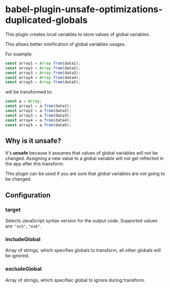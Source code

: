 # babel-plugin-unsafe-optimizations-duplicated-globals

This plugin creates local variables to store values of global variables.

This allows better minification of global variables usages.

For example:

```js
const array1 = Array.from(data1);
const array2 = Array.from(data2);
const array3 = Array.from(data3);
const array4 = Array.from(data4);
const array5 = Array.from(data5);
```

will be transformed to:

```js
const a = Array;
const array1 = a.from(data1);
const array2 = a.from(data2);
const array3 = a.from(data3);
const array4 = a.from(data4);
const array5 = a.from(data5);
```

## Why is it unsafe?

It's **unsafe** because it assumes that values of global variables will not be changed. Assigning a
new value to a global variable will not get reflected in the app after this transform.

This plugin can be used if you are sure that global variables are not going to be changed.

## Configuration

### target

Selects JavaScript syntax version for the output code. Supported values are: `"es5"`, `"es6"`.

### includeGlobal

Array of strings, which specifies globals to transform, all other globals will be ignored.

### excludeGlobal

Array of strings, which specifiec global to ignore during transform.
